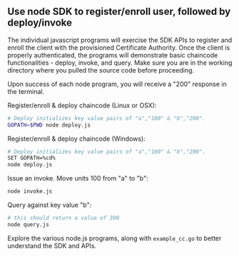 ## Use node SDK to register/enroll user, followed by deploy/invoke

The individual javascript programs will exercise the SDK APIs to register and enroll the client with
the provisioned Certificate Authority.  Once the client is properly authenticated,
the programs will demonstrate basic chaincode functionalities - deploy, invoke, and query.  Make
sure you are in the working directory where you pulled the source code before proceeding.

Upon success of each node program, you will receive a "200" response in the terminal.

Register/enroll & deploy chaincode (Linux or OSX):
```bash
# Deploy initializes key value pairs of "a","100" & "b","200".
GOPATH=$PWD node deploy.js
```
Register/enroll & deploy chaincode (Windows):
```bash
# Deploy initializes key value pairs of "a","100" & "b","200".
SET GOPATH=%cd%
node deploy.js
```
Issue an invoke. Move units 100 from "a" to "b":
```bash
node invoke.js
```
Query against key value "b":
```bash
# this should return a value of 300
node query.js
```
Explore the various node.js programs, along with `example_cc.go` to better understand
the SDK and APIs.
